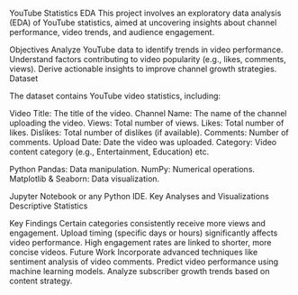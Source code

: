 YouTube Statistics EDA
This project involves an exploratory data analysis (EDA) of YouTube statistics, aimed at uncovering insights about channel performance, video trends, and audience engagement.

Objectives
Analyze YouTube data to identify trends in video performance.
Understand factors contributing to video popularity (e.g., likes, comments, views).
Derive actionable insights to improve channel growth strategies.
Dataset

The dataset contains YouTube video statistics, including:

Video Title: The title of the video.
Channel Name: The name of the channel uploading the video.
Views: Total number of views.
Likes: Total number of likes.
Dislikes: Total number of dislikes (if available).
Comments: Number of comments.
Upload Date: Date the video was uploaded.
Category: Video content category (e.g., Entertainment, Education) etc.

Python
Pandas: Data manipulation.
NumPy: Numerical operations.
Matplotlib & Seaborn: Data visualization.

Jupyter Notebook or any Python IDE.
Key Analyses and Visualizations
Descriptive Statistics

Key Findings
Certain categories consistently receive more views and engagement.
Upload timing (specific days or hours) significantly affects video performance.
High engagement rates are linked to shorter, more concise videos.
Future Work
Incorporate advanced techniques like sentiment analysis of video comments.
Predict video performance using machine learning models.
Analyze subscriber growth trends based on content strategy.


